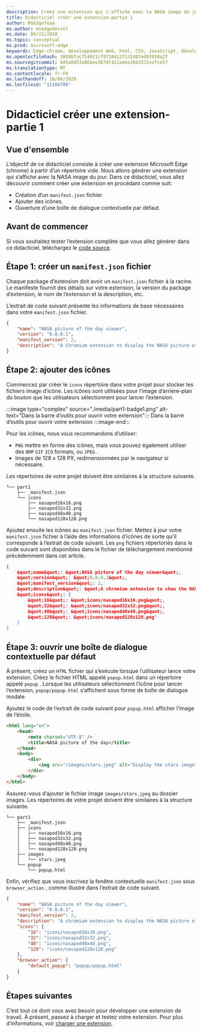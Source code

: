 ```yaml
---
description: Créez une extension qui s’affiche avec la NASA image du jour.
title: Didacticiel créer une extension-partie 1
author: MSEdgeTeam
ms.author: msedgedevrel
ms.date: 09/23/2020
ms.topic: conceptual
ms.prod: microsoft-edge
keywords: Edge-chrome, développement Web, html, CSS, JavaScript, développeur, extensions
ms.openlocfilehash: 3809bfac714621cf97184127132487ed93958a2f
ms.sourcegitcommit: 845a0d53a86bee3678f421adee26b3372cefce57
ms.translationtype: MT
ms.contentlocale: fr-FR
ms.lasthandoff: 10/08/2020
ms.locfileid: "11104706"
---
```

# Didacticiel créer une extension-partie 1  

## Vue d'ensemble  

L’objectif de ce didacticiel consiste à créer une extension Microsoft Edge (chrome) à partir d’un répertoire vide. Nous allons générer une extension qui s’affiche avec la NASA image du jour. Dans ce didacticiel, vous allez découvrir comment créer une extension en procédant comme suit:

*   Création d’un `manifest.json` fichier.  
*   Ajouter des icônes.  
*   Ouverture d’une boîte de dialogue contextuelle par défaut.  

## Avant de commencer

Si vous souhaitez tester l’extension complète que vous allez générer dans ce didacticiel, téléchargez le [code source][ArchiveExtensionGettingStartedPart1].  

## Étape 1: créer un `manifest.json` fichier

Chaque package d’extension doit avoir un `manifest.json` fichier à la racine.  Le manifeste fournit des détails sur votre extension, la version du package d’extension, le nom de l’extension et la description, etc.  

L’extrait de code suivant présente les informations de base nécessaires dans votre `manifest.json` fichier.  

```json
{
    "name": "NASA picture of the day viewer",
    "version": "0.0.0.1",
    "manifest_version": 2,
    "description": "A Chromium extension to display the NASA picture of the day."
}
```  

## Étape 2: ajouter des icônes  

Commencez par créer le `icons` répertoire dans votre projet pour stocker les fichiers image d’icône.  Les icônes sont utilisées pour l’image d’arrière-plan du bouton que les utilisateurs sélectionnent pour lancer l’extension.  

:::image type="complex" source="./media/part1-badge1.png" alt-text="Dans la barre d’outils pour ouvrir votre extension":::
   Dans la barre d’outils pour ouvrir votre extension
:::image-end:::

Pour les icônes, nous vous recommandons d’utiliser: 
*   `PNG` mettre en forme des icônes, mais vous pouvez également utiliser des `BMP` `GIF` `ICO` formats, ou `JPEG` .  
*   Images de 128 x 128 PX, redimensionnées par le navigateur si nécessaire.  

Les répertoires de votre projet doivent être similaires à la structure suivante.   

```shell
└── part1
    ├── _manifest.json
    └── icons
        ├── nasapod16x16.png
        ├── nasapod32x32.png
        ├── nasapod48x48.png
        └── nasapod128x128.png
```  

Ajoutez ensuite les icônes au `manifest.json` fichier. Mettez à jour votre `manifest.json` fichier à l’aide des informations d’icônes de sorte qu’il corresponde à l’extrait de code suivant. Les `png` fichiers répertoriés dans le code suivant sont disponibles dans le fichier de téléchargement mentionné précédemment dans cet article.  

```json
{
    &quot;name&quot;: &quot;NASA picture of the day viewer&quot;,
    &quot;version&quot;: &quot;0.0.0.1&quot;,
    &quot;manifest_version&quot;: 2,
    &quot;description&quot;: &quot;A chromium extension to show the NASA picture of the day.&quot;,
    &quot;icons&quot;: {
        &quot;16&quot;: &quot;icons/nasapod16x16.png&quot;,
        &quot;32&quot;: &quot;icons/nasapod32x32.png&quot;,
        &quot;48&quot;: &quot;icons/nasapod48x48.png&quot;,
        &quot;128&quot;: &quot;icons/nasapod128x128.png"
    }
}
```  

## Étape 3: ouvrir une boîte de dialogue contextuelle par défaut  

À présent, créez un `HTML` fichier qui s’exécute lorsque l’utilisateur lance votre extension.  Créez le fichier HTML appelé `popup.html` dans un répertoire appelé `popup` .  Lorsque les utilisateurs sélectionnent l’icône pour lancer l’extension, `popup/popup.html` s’affichent sous forme de boîte de dialogue modale.  

Ajoutez le code de l’extrait de code suivant pour `popup.html` afficher l’image de l’étoile.  

```html
<html lang="en">
    <head>
        <meta charset="UTF-8" />
        <title>NASA picture of the day</title>
    </head>
    <body>
        <div>
            <img src="/images/stars.jpeg" alt="Display the stars image" />
        </div>
    </body>
</html>
```  

Assurez-vous d’ajouter le fichier image `images/stars.jpeg` au dossier images.  Les répertoires de votre projet doivent être similaires à la structure suivante.   

```shell
└── part1
    ├── _manifest.json
    ├── icons
    │   ├── nasapod16x16.png
    │   ├── nasapod32x32.png
    │   ├── nasapod48x48.png
    │   └── nasapod128x128.png
    ├── images
    │   └── stars.jpeg
    └── popup
        └── popup.html
```  

Enfin, vérifiez que vous inscrivez la fenêtre contextuelle `manifest.json` sous `browser_action` , comme illustré dans l’extrait de code suivant.  

```json
{
    "name": "NASA picture of the day viewer",
    "version": "0.0.0.1",
    "manifest_version": 2,
    "description": "A chromium extension to display the NASA picture of the day.",
    "icons": {
        "16": "icons/nasapod16x16.png",
        "32": "icons/nasapod32x32.png",
        "48": "icons/nasapod48x48.png",
        "128": "icons/nasapod128x128.png"
    },
    "browser_action": {
        "default_popup": "popup/popup.html"
    }
}
```  

## Étapes suivantes
C’est tout ce dont vous avez besoin pour développer une extension de travail. À présent, passez à charger et testez votre extension. Pour plus d’informations, voir [charger une extension][TestExtensionSideload].  


<!-- image links -->  

<!--[ImagePart1Heirarchy]: ./media/part1-heirarchy.png "Directory Structure"  -->  
<!--[ImagePart1Badge1]: ./media/part1-badge1.png "Toolbar Badge Icon"  -->  
<!--[ImagePart1Heirarchy1]: ./media/part1-heirarchy1.png "Directory Structure for Extension"  -->  
<!--[ImagePart1Threedots]: ./media/part1-threedots.png "Choose Extensions"  -->  
<!--[ImagePart1DevelopermodeToggle]: ./media/part1-developermode-toggle.png "Enable Developer Mode"  -->  
<!--[ImagePart1InstalledExtension]: ./media/part1-installed-extension.png "Installed Extensions"  -->  

<!-- links -->  

[ArchiveExtensionGettingStartedPart1]: https://github.com/MicrosoftEdge/MicrosoftEdge-Extensions-Demos/tree/master/extension-getting-started-part1/part1 "Source du package d’extension terminée | Documents Microsoft"

[TestExtensionSideload]: ./extension-sideloading.md "Testez votre extension (chargement indépendant) | Documents Microsoft"
